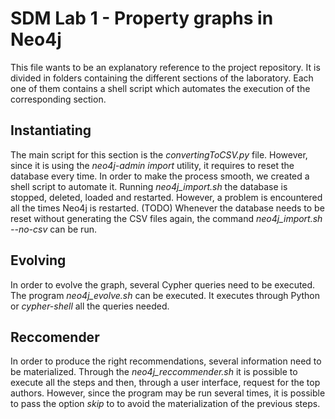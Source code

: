 # SDM Lab 1 - Property graphs in Neo4j

This file wants to be an explanatory reference to the project repository. It is divided in folders containing the different sections of the laboratory.
Each one of them contains a shell script which automates the execution of the corresponding section.

## Instantiating

The main script for this section is the *convertingToCSV.py* file. However, since it is using the *neo4j-admin import* utility, it requires to reset the database every time. 
In order to make the process smooth, we created a shell script to automate it. Running *neo4j_import.sh* the database is stopped, deleted, loaded and restarted. However, a problem is encountered all the times Neo4j is restarted. (TODO)
Whenever the database needs to be reset without generating the CSV files again, the command *neo4j_import.sh --no-csv* can be run.

## Evolving
In order to evolve the graph, several Cypher queries need to be executed.
The program *neo4j_evolve.sh* can be executed. It executes through Python or *cypher-shell* all the queries needed.

## Reccomender
In order to produce the right recommendations, several information need to be materialized.
Through the *neo4j_reccommender.sh* it is possible to execute all the steps and then, through a user interface, request for the top authors.
However, since the program may be run several times, it is possible to pass the option *skip* to to avoid the materialization of the previous steps.